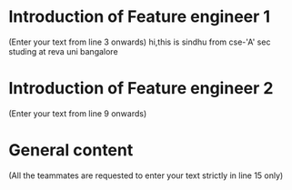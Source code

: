 # Introduction of Feature engineer 1
(Enter your text from line 3 onwards) 
hi,this is sindhu 
from cse-'A' sec
studing at reva uni
bangalore




# Introduction of Feature engineer 2 
(Enter your text from line 9 onwards)




# General content
(All the teammates are requested to enter your text strictly in line 15 only)





